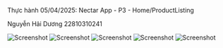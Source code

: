 Thực hành 05/04/2025: Nectar App - P3 - Home/ProductListing

Nguyễn Hải Dương 22810310241 


<img src="./anh1.jpg" alt="Screenshot" />
<img src="./anh2.jpg" alt="Screenshot"  />
<img src="./anh3.jpg" alt="Screenshot"  />
<img src="./anh4.jpg" alt="Screenshot"  />
<img src="./anh5.jpg" alt="Screenshot"  />
